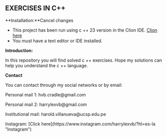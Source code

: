 ## EXERCISES IN C++

**Installation:**Cancel changes

- This project has been run using c ++ 23 version in the Clion IDE. [Clion here](https://www.jetbrains.com/clion/ "Clion here")
- You must have a text editor or IDE installed.

**Introduction:**

In this repository you will find solved c ++ exercises. Hope my solutions can help you understand the c ++ language.

**Contact**

You can contact through my social networks or by email:

<p>Personal mail 1:  hvb.cradle@gmail.com</p>
<p>Personal mail 2:  harrylexvb@gmail.com</p>
<p>Institutional mail:  harold.villanueva@ucsp.edu.pe</p>
<p>Instagram:  [Click here](https://www.instagram.com/harrylexvb/?hl=es-la "Instagram")</p>

